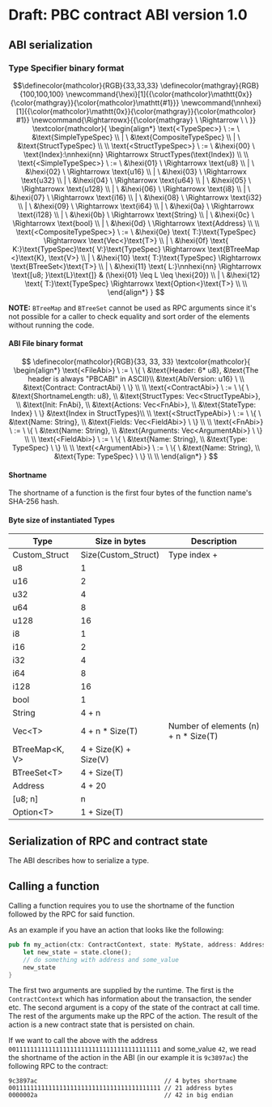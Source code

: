 # Draft: PBC contract ABI version 1.0

## ABI serialization

### Type Specifier binary format
$$\definecolor{mathcolor}{RGB}{33,33,33}
\definecolor{mathgray}{RGB}{100,100,100}
\newcommand{\hexi}[1]{{\color{mathcolor}\mathtt{0x}}{\color{mathgray}}{\color{mathcolor}\mathtt{#1}}}
\newcommand{\nnhexi}[1]{{\color{mathcolor}\mathtt{0x}}{\color{mathgray}}{\color{mathcolor} #1}}
\newcommand{\Rightarrowx}{{\color{mathgray} \  \Rightarrow \ \ }}
\textcolor{mathcolor}{
\begin{align*}
\text{<TypeSpec>} \ := \ &\text{SimpleTypeSpec} \\
| \ &\text{CompositeTypeSpec} \\
| \ &\text{StructTypeSpec} \\
\\
\text{<StructTypeSpec>} \ := \ &\hexi{00} \ \text{Index}:\nnhexi{nn} \Rightarrowx StructTypes(\text{Index}) \\
\\
\text{<SimpleTypeSpec>} \ := \ &\hexi{01} \ \Rightarrowx \text{u8} \\
| \ &\hexi{02} \ \Rightarrowx \text{u16} \\
| \ &\hexi{03} \ \Rightarrowx \text{u32} \\
| \ &\hexi{04} \ \Rightarrowx \text{u64} \\
| \ &\hexi{05} \ \Rightarrowx \text{u128} \\
| \ &\hexi{06} \ \Rightarrowx \text{i8} \\
| \ &\hexi{07} \ \Rightarrowx \text{i16} \\
| \ &\hexi{08} \ \Rightarrowx \text{i32} \\
| \ &\hexi{09} \ \Rightarrowx \text{i64} \\
| \ &\hexi{0a} \ \Rightarrowx \text{i128} \\
| \ &\hexi{0b} \ \Rightarrowx \text{String} \\
| \ &\hexi{0c} \ \Rightarrowx \text{bool} \\
| \ &\hexi{0d} \ \Rightarrowx \text{Address} \\
\\
\text{<CompositeTypeSpec>} \ := \ &\hexi{0e} \text{ T:}\text{TypeSpec} \Rightarrowx \text{Vec<}\text{T>} \\
| \ &\hexi{0f} \text{ K:}\text{TypeSpec}\text{ V:}\text{TypeSpec} \Rightarrowx \text{BTreeMap <}\text{K}, \text{V>} \\
| \ &\hexi{10} \text{ T:}\text{TypeSpec} \Rightarrowx \text{BTreeSet<}\text{T>} \\
| \ &\hexi{11} \text{ L:}\nnhexi{nn} \Rightarrowx \text{[u8; }\text{L}\text{]} & (\hexi{01} \leq L \leq \hexi{20}) \\
| \ &\hexi{12} \text{ T:}\text{TypeSpec} \Rightarrowx \text{Option<}\text{T>} \\
\\
\end{align*}
}
$$

**NOTE:** `BTreeMap` and `BTreeSet` cannot be used as RPC arguments since it's not possible for a
caller to check equality and sort order of the elements without running the code.

#### ABI File binary format

$$
\definecolor{mathcolor}{RGB}{33, 33, 33}
\textcolor{mathcolor}{
\begin{align*}
\text{<FileAbi>} \ := \ \{ \
&\text{Header: 6* u8},  &\text{The header is always "PBCABI" in ASCII}\\
&\text{AbiVersion: u16} \ \\
&\text{Contract: ContractAbi} \ \} \\
\\
\text{<ContractAbi>} \ := \ \{ \
&\text{ShortnameLength: u8}, \\
&\text{StructTypes: Vec<StructTypeAbi>}, \\
&\text{Init: FnAbi}, \\
&\text{Actions: Vec<FnAbi>}, \\
&\text{StateType: Index} \ \} &\text{Index in StructTypes}\\
\\
\text{<StructTypeAbi>} \ := \ \{ \
&\text{Name: String}, \\
&\text{Fields: Vec<FieldAbi>} \ \} \\
\\
\text{<FnAbi>} \ := \ \{ \
&\text{Name: String}, \\
&\text{Arguments: Vec<ArgumentAbi>} \ \} \\
\\
\text{<FieldAbi>} \ := \ \{ \
&\text{Name: String}, \\
&\text{Type: TypeSpec} \ \} \\
\\
\text{<ArgumentAbi>} \ := \ \{ \
&\text{Name: String}, \\
&\text{Type: TypeSpec} \ \} \\
\\
\end{align*}
}
$$

#### Shortname

The shortname of a function is the first four bytes of the function name's SHA-256 hash.

#### Byte size of instantiated Types
| Type  | Size in bytes | Description
|---|---|---|
| Custom_Struct     | Size(Custom_Struct)           | Type index + 
| u8                | 1                             | 
| u16               | 2                             | 
| u32               | 4                             | 
| u64               | 8                             | 
| u128              | 16                            | 
| i8                | 1                             |
| i16               | 2                             | 
| i32               | 4                             | 
| i64               | 8                             | 
| i128              | 16                            |
| bool              | 1                             |
| String            | 4 + n                         |
| Vec<T\>           | 4 + n \* Size(T)              | Number of elements (n) + n \* Size(T)
| BTreeMap<K, V\>   | 4 + Size(K) + Size(V)         | 
| BTreeSet<T\>      | 4 + Size(T)                   | 
| Address           | 4 + 20                        | 
| \[u8; n\]         | n                             |
| Option<T\>        | 1 + Size(T)                   |

## Serialization of RPC and contract state

The ABI describes how to serialize a type.

## Calling a function

Calling a function requires you to use the shortname of the function followed by the RPC for said
function.

As an example if you have an action that looks like the following:

````rust
pub fn my_action(ctx: ContractContext, state: MyState, address: Address, some_value: u32) -> MyState {
    let new_state = state.clone();
    // do something with address and some_value
    new_state
}
````

The first two arguments are supplied by the runtime. The first is the `ContractContext` which has
information about the transaction, the sender etc. The second argument is a copy of the state of the
contract at call time. The rest of the arguments make up the RPC of the action. The result of the
action is a new contract state that is persisted on chain.

If we want to call the above with the address  `001111111111111111111111111111111111111111` and
some_value `42`, we read the shortname of the action in the ABI (in our example it is `9c3897ac`)
the following RPC to the contract:

```
9c3897ac                                   // 4 bytes shortname
001111111111111111111111111111111111111111 // 21 address bytes
0000002a                                   // 42 in big endian
```
